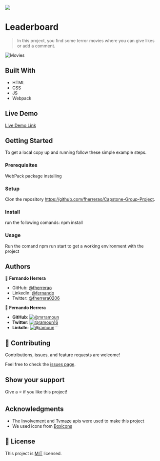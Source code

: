 ![](https://img.shields.io/badge/Microverse-blueviolet)

# Leaderboard

> In this project, you find some terror movies where you can give likes or add a comment.

![Movies](https://user-images.githubusercontent.com/91301423/156890177-7743b14d-e596-4c77-b0a1-d81bdf141752.png)



## Built With

- HTML
- CSS
- JS
- Webpack

## Live Demo

[Live Demo Link](https://fherrerao.github.io/Capstone-Group-Project/dist/)

## Getting Started

To get a local copy up and running follow these simple example steps.

### Prerequisites

WebPack package installing

### Setup

Clon the repository https://github.com/fherrerao/Capstone-Group-Project.

### Install

run the following comands:
npm install

### Usage

Run the comand npm run start to get a working environment with the project

## Authors

👤 **Fernando Herrera**

- GitHub: [@fherrerao](https://github.com/fherrerao)
- LinkedIn: [@fernando](https://www.linkedin.com/in/fernando-herrera-25a6361b2/)
- Twitter: [@fherrera0206](https://twitter.com/fherrera0206)

👤 **Fernando Herrera**

- **GitHub**: [![@mrramoun](https://img.shields.io/github/followers/MrRamoun?label=Ramoun&style=social)](https://github.com/mrramoun)
- **Twitter**: [![@ramoun16](https://img.shields.io/twitter/follow/ramoun16?label=ramoun16&style=social)](https://twitter.com/ramoun16)
- **LinkdIn**: [![@ramoun](https://img.shields.io/github/followers/ramon?label=ramoun&logo=linkedin&style=social)](https://www.linkedin.com/in/ramoun/)```

## 🤝 Contributing

Contributions, issues, and feature requests are welcome!

Feel free to check the [issues page](https://github.com/fherrerao/Capstone-Group-Project/issues).

## Show your support

Give a ⭐️ if you like this project!

## Acknowledgments
- The [Involvement](https://www.notion.so/Involvement-API-869e60b5ad104603aa6db59e08150270) and [Tvmaze](https://www.tvmaze.com/api) apis were used to make this project
- We used icons from [Boxicons](https://boxicons.com/)

## 📝 License

This project is [MIT](./MIT.md) licensed.
